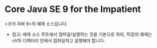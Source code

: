 Core Java SE 9 for the Impatient
================================

<코어 자바 9>의 예제 소스입니다.

- 참고: 예제 소스 루트에서 컴파일/실행하는 것을 기본으로 하되, 15장의 예제는 ch15 디렉터리 안에서 컴파일하고 실행해야 합니다.

